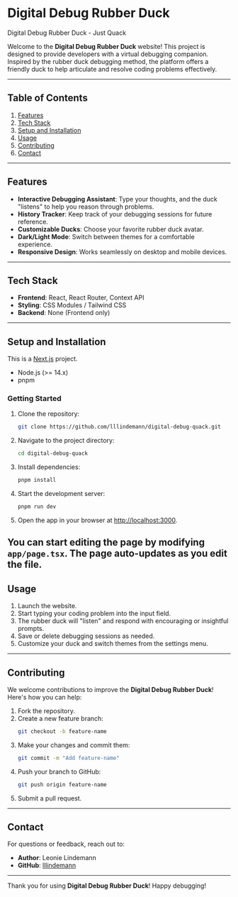 # Digital Debug Rubber Duck
Digital Debug Rubber Duck - Just Quack

Welcome to the **Digital Debug Rubber Duck** website! This project is designed to provide developers with a virtual debugging companion. Inspired by the rubber duck debugging method, the platform offers a friendly duck to help articulate and resolve coding problems effectively.

---

## Table of Contents

1. [Features](#features)
2. [Tech Stack](#tech-stack)
3. [Setup and Installation](#setup-and-installation)
4. [Usage](#usage)
5. [Contributing](#contributing)
6. [Contact](#contact)

---

## Features

- **Interactive Debugging Assistant**: Type your thoughts, and the duck "listens" to help you reason through problems.
- **History Tracker**: Keep track of your debugging sessions for future reference.
- **Customizable Ducks**: Choose your favorite rubber duck avatar.
- **Dark/Light Mode**: Switch between themes for a comfortable experience.
- **Responsive Design**: Works seamlessly on desktop and mobile devices.

---

## Tech Stack

- **Frontend**: React, React Router, Context API
- **Styling**: CSS Modules / Tailwind CSS
- **Backend**: None (Frontend only)

---

## Setup and Installation
This is a [Next.js](https://nextjs.org) project.
- Node.js (>= 14.x)
- pnpm

### Getting Started

1. Clone the repository:
   ```bash
   git clone https://github.com/lllindemann/digital-debug-quack.git
   ```

2. Navigate to the project directory:
   ```bash
   cd digital-debug-quack
   ```

3. Install dependencies:
   ```bash
   pnpm install
   ```

4. Start the development server:
   ```bash
   pnpm run dev
   ```

5. Open the app in your browser at  [http://localhost:3000](http://localhost:3000).

You can start editing the page by modifying `app/page.tsx`. The page auto-updates as you edit the file.
---

## Usage

1. Launch the website.
2. Start typing your coding problem into the input field.
3. The rubber duck will "listen" and respond with encouraging or insightful prompts.
4. Save or delete debugging sessions as needed.
5. Customize your duck and switch themes from the settings menu.

---

## Contributing

We welcome contributions to improve the **Digital Debug Rubber Duck**! Here's how you can help:

1. Fork the repository.
2. Create a new feature branch:
   ```bash
   git checkout -b feature-name
   ```
3. Make your changes and commit them:
   ```bash
   git commit -m "Add feature-name"
   ```
4. Push your branch to GitHub:
   ```bash
   git push origin feature-name
   ```
5. Submit a pull request.
---

## Contact

For questions or feedback, reach out to:

- **Author**: Leonie Lindemann
- **GitHub**: [lllindemann](https://github.com/lllindemann)

---

Thank you for using **Digital Debug Rubber Duck**! Happy debugging!
